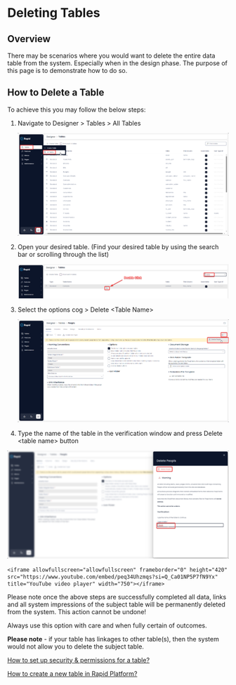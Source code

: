 # Deleting Tables

## Overview

There may be scenarios where you would want to delete the entire data table from the system. Especially when in the design phase. The purpose of this page is to demonstrate how to do so.

## How to Delete a Table

To achieve this you may follow the below steps:

1. Navigate to Designer &gt; Tables &gt; All Tables  

   ![Navigate to designer](../NavigateToDesignerTablesAllTablesImg.png)

2. Open your desired table. (Find your desired table by using the search bar or scrolling through the list)  

    ![Open Your Desired Table](../OpenYourDesiredTable.png)

3. Select the options cog &gt; Delete &lt;Table Name&gt;

    ![Select the options cog and press delete](SelectDeleteUnderCog.png)

4. Type the name of the table in the verification window and press Delete &lt;table name&gt; button

  ![Delete Confirm Page](DeleteConfirmPage.png)
  
    <iframe allowfullscreen="allowfullscreen" frameborder="0" height="420" src="https://www.youtube.com/embed/peq34Uhzmqs?si=Q_Ca01NP5P7fN9Yx" title="YouTube video player" width="750"></iframe>

Please note once the above steps are successfully completed all data, links and all system impressions of the subject table will be permanently deleted from the system. This action cannot be undone!

Always use this option with care and when fully certain of outcomes.

**Please note** - if your table has linkages to other table(s), then the system would not allow you to delete the subject table.

[How to set up security &amp; permissions for a table? ](../5-Table%20Configuration%20Guides/how-to-set-up-security-permissions-for-a-table/how-to-set-up-security-permissions-for-a-table.md "How to set up security & permissions for a table?")

[How to create a new table in Rapid Platform?](../3-creating-tables/3-creating-tables.md "How to create a new data table in Designer?")

